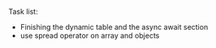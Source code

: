 Task list:

- Finishing the dynamic table and the async await section
- use spread operator on array and objects
